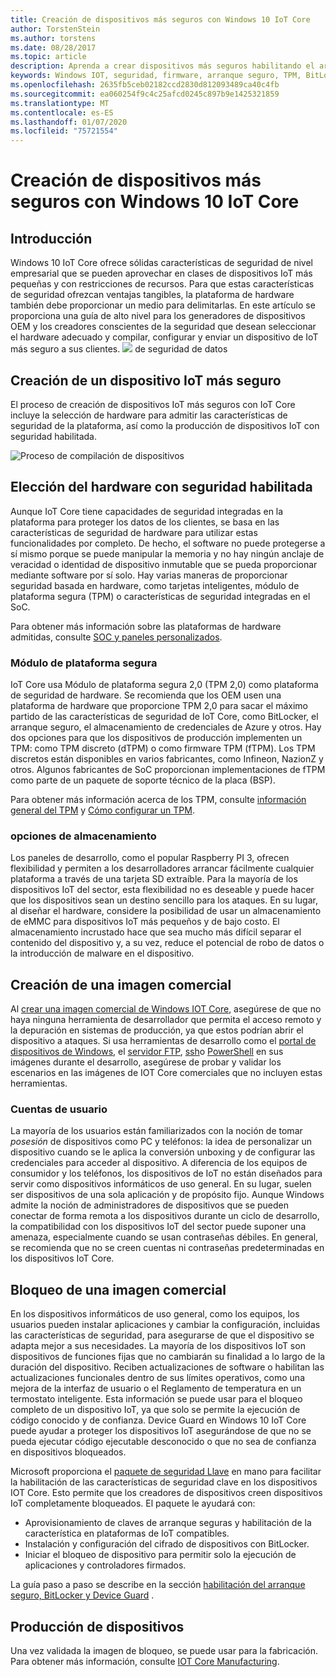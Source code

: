 ```yaml
---
title: Creación de dispositivos más seguros con Windows 10 IoT Core
author: TorstenStein
ms.author: torstens
ms.date: 08/28/2017
ms.topic: article
description: Aprenda a crear dispositivos más seguros habilitando el arranque seguro, implementando TPM, etc.
keywords: Windows IOT, seguridad, firmware, arranque seguro, TPM, BitLocker, cifrado
ms.openlocfilehash: 2635fb5ceb02182ccd2830d812093489ca40c4fb
ms.sourcegitcommit: ea060254f9c4c25afcd0245c897b9e1425321859
ms.translationtype: MT
ms.contentlocale: es-ES
ms.lasthandoff: 01/07/2020
ms.locfileid: "75721554"
---
```

# <a name="building-more-secure-devices-with-windows-10-iot-core"></a>Creación de dispositivos más seguros con Windows 10 IoT Core

## <a name="introduction"></a>Introducción  

Windows 10 IoT Core ofrece sólidas características de seguridad de nivel empresarial que se pueden aprovechar en clases de dispositivos IoT más pequeñas y con restricciones de recursos. Para que estas características de seguridad ofrezcan ventajas tangibles, la plataforma de hardware también debe proporcionar un medio para delimitarlas. En este artículo se proporciona una guía de alto nivel para los generadores de dispositivos OEM y los creadores conscientes de la seguridad que desean seleccionar el hardware adecuado y compilar, configurar y enviar un dispositivo de IoT más seguro a sus clientes.
![](../media/SecurityFlowAndCertificates/DataRestExecutionMotion.png) de seguridad de datos

## <a name="building-a-more-secure-iot-device"></a>Creación de un dispositivo IoT más seguro  
El proceso de creación de dispositivos IoT más seguros con IoT Core incluye la selección de hardware para admitir las características de seguridad de la plataforma, así como la producción de dispositivos IoT con seguridad habilitada.

![Proceso de compilación de dispositivos](../media/SecurityFlowAndCertificates/DeviceBuildProcess.png)


## <a name="choosing-security-enabled-hardware"></a>Elección del hardware con seguridad habilitada
Aunque IoT Core tiene capacidades de seguridad integradas en la plataforma para proteger los datos de los clientes, se basa en las características de seguridad de hardware para utilizar estas funcionalidades por completo. De hecho, el software no puede protegerse a sí mismo porque se puede manipular la memoria y no hay ningún anclaje de veracidad o identidad de dispositivo inmutable que se pueda proporcionar mediante software por sí solo. Hay varias maneras de proporcionar seguridad basada en hardware, como tarjetas inteligentes, módulo de plataforma segura (TPM) o características de seguridad integradas en el SoC. 

Para obtener más información sobre las plataformas de hardware admitidas, consulte [SOC y paneles personalizados](https://docs.microsoft.com/windows/iot-core/learn-about-hardware/socsandcustomboards). 

### <a name="trusted-platform-module"></a>Módulo de plataforma segura
IoT Core usa Módulo de plataforma segura 2,0 (TPM 2,0) como plataforma de seguridad de hardware. Se recomienda que los OEM usen una plataforma de hardware que proporcione TPM 2,0 para sacar el máximo partido de las características de seguridad de IoT Core, como BitLocker, el arranque seguro, el almacenamiento de credenciales de Azure y otros. Hay dos opciones para que los dispositivos de producción implementen un TPM: como TPM discreto (dTPM) o como firmware TPM (fTPM). Los TPM discretos están disponibles en varios fabricantes, como Infineon, NazionZ y otros. Algunos fabricantes de SoC proporcionan implementaciones de fTPM como parte de un paquete de soporte técnico de la placa (BSP). 

Para obtener más información acerca de los TPM, consulte [información general del TPM](https://docs.microsoft.com/windows/iot-core/secure-your-device/tpm) y [Cómo configurar un TPM](https://docs.microsoft.com/windows/iot-core/secure-your-device/setuptpm).

### <a name="storage-options"></a>opciones de almacenamiento
Los paneles de desarrollo, como el popular Raspberry PI 3, ofrecen flexibilidad y permiten a los desarrolladores arrancar fácilmente cualquier plataforma a través de una tarjeta SD extraíble. Para la mayoría de los dispositivos IoT del sector, esta flexibilidad no es deseable y puede hacer que los dispositivos sean un destino sencillo para los ataques. En su lugar, al diseñar el hardware, considere la posibilidad de usar un almacenamiento de eMMC para dispositivos IoT más pequeños y de bajo costo. El almacenamiento incrustado hace que sea mucho más difícil separar el contenido del dispositivo y, a su vez, reduce el potencial de robo de datos o la introducción de malware en el dispositivo.

## <a name="create-a-retail-image"></a>Creación de una imagen comercial 
Al [crear una imagen comercial de Windows IOT Core](https://docs.microsoft.com/windows-hardware/manufacture/iot/iot-core-manufacturing-guide), asegúrese de que no haya ninguna herramienta de desarrollador que permita el acceso remoto y la depuración en sistemas de producción, ya que estos podrían abrir el dispositivo a ataques. Si usa herramientas de desarrollo como el [portal de dispositivos de Windows](https://docs.microsoft.com/windows/iot-core/manage-your-device/remotedisplay), el [servidor FTP](https://docs.microsoft.com/windows/iot-core/connect-your-device/ftp), [ssh](https://docs.microsoft.com/windows/iot-core/connect-your-device/ssh)o [PowerShell](https://docs.microsoft.com/windows/iot-core/connect-your-device/powershell) en sus imágenes durante el desarrollo, asegúrese de probar y validar los escenarios en las imágenes de IOT Core comerciales que no incluyen estas herramientas.

### <a name="user-accounts"></a>Cuentas de usuario
La mayoría de los usuarios están familiarizados con la noción de tomar *posesión* de dispositivos como PC y teléfonos: la idea de personalizar un dispositivo cuando se le aplica la conversión unboxing y de configurar las credenciales para acceder al dispositivo. A diferencia de los equipos de consumidor y los teléfonos, los dispositivos de IoT no están diseñados para servir como dispositivos informáticos de uso general. En su lugar, suelen ser dispositivos de una sola aplicación y de propósito fijo. Aunque Windows admite la noción de administradores de dispositivos que se pueden conectar de forma remota a los dispositivos durante un ciclo de desarrollo, la compatibilidad con los dispositivos IoT del sector puede suponer una amenaza, especialmente cuando se usan contraseñas débiles. En general, se recomienda que no se creen cuentas ni contraseñas predeterminadas en los dispositivos IoT Core.

## <a name="lockdown-a-retail-image"></a>Bloqueo de una imagen comercial
En los dispositivos informáticos de uso general, como los equipos, los usuarios pueden instalar aplicaciones y cambiar la configuración, incluidas las características de seguridad, para asegurarse de que el dispositivo se adapta mejor a sus necesidades. La mayoría de los dispositivos IoT son dispositivos de funciones fijas que no cambiarán su finalidad a lo largo de la duración del dispositivo. Reciben actualizaciones de software o habilitan las actualizaciones funcionales dentro de sus límites operativos, como una mejora de la interfaz de usuario o el Reglamento de temperatura en un termostato inteligente. Esta información se puede usar para el bloqueo completo de un dispositivo IoT, ya que solo se permite la ejecución de código conocido y de confianza. Device Guard en Windows 10 IoT Core puede ayudar a proteger los dispositivos IoT asegurándose de que no se pueda ejecutar código ejecutable desconocido o que no sea de confianza en dispositivos bloqueados.

Microsoft proporciona el [paquete de seguridad Llave](https://github.com/ms-iot/security/tree/master/TurnkeySecurity) en mano para facilitar la habilitación de las características de seguridad clave en los dispositivos IOT Core. Esto permite que los creadores de dispositivos creen dispositivos IoT completamente bloqueados. El paquete le ayudará con:

* Aprovisionamiento de claves de arranque seguras y habilitación de la característica en plataformas de IoT compatibles.
* Instalación y configuración del cifrado de dispositivos con BitLocker. 
* Iniciar el bloqueo de dispositivo para permitir solo la ejecución de aplicaciones y controladores firmados.

La guía paso a paso se describe en la sección [habilitación del arranque seguro, BitLocker y Device Guard](https://docs.microsoft.com/windows/iot-core/secure-your-device/securebootandbitlocker) .

## <a name="device-production"></a>Producción de dispositivos
Una vez validada la imagen de bloqueo, se puede usar para la fabricación. Para obtener más información, consulte [IOT Core Manufacturing](https://docs.microsoft.com/windows-hardware/manufacture/iot/).
